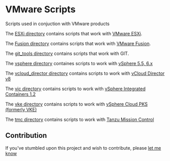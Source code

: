 # VMware Scripts
Scripts used in conjuction with VMware products

The [ESXi directory](ESXi) contains scripts that work with [VMware ESXi](https://www.vmware.com/products/vsphere-hypervisor).

The [Fusion directory](Fusion) contains scripts that work with [VMware Fusion](http://www.vmware.com/products/fusion.html).

The [git_tools directory](git_tools) contains scripts that work with GIT.

The [vsphere directory](vsphere) containes scripts to work with  [vSphere 5.5, 6.x](http://www.vmware.com/uk/products/vsphere.html)

The [vcloud_director directory](vcloud_director) contains scripts to work with [vCloud Director v8](http://www.vmware.com/uk/products/vcloud-director.html)

The [vic directory](vic) contains scripts to work with [vSphere Integrated Containers 1.2](https://www.vmware.com/products/vsphere/integrated-containers.html)

The [vke directory](vke) contains scripts to work with [vSphere Cloud PKS (formerly VKE)](https://cloud.vmware.com/vmware-cloud-pks)

The [tmc directory](tmc) contains scripts to work with [Tanzu Mission Control](https://tanzu.vmware.com/mission-control)

## Contribution
If you've stumbled upon this project and wish to contribute, please
[let me know](mailto:alister@lewis-bowen.org)
